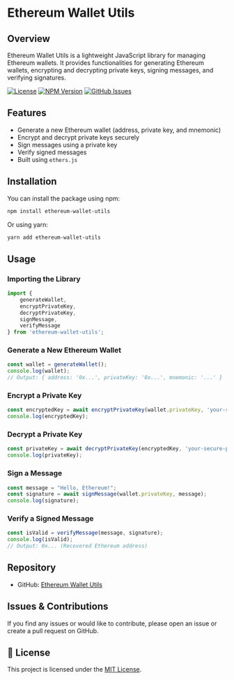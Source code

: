 # Ethereum Wallet Utils

## Overview
Ethereum Wallet Utils is a lightweight JavaScript library for managing Ethereum wallets. It provides functionalities for generating Ethereum wallets, encrypting and decrypting private keys, signing messages, and verifying signatures.

[![License](https://img.shields.io/badge/license-MIT-blue.svg)](LICENSE)
[![NPM Version](https://img.shields.io/npm/v/blockchain_utility_suite.svg)](https://www.npmjs.com/package/ethereum-wallet-utils)
[![GitHub Issues](https://img.shields.io/github/issues/Soundar6385/Ethereum-Wallet-Utils.svg)](https://github.com/Soundar6385/ethereum-wallet-utils/issues)

## Features
- Generate a new Ethereum wallet (address, private key, and mnemonic)
- Encrypt and decrypt private keys securely
- Sign messages using a private key
- Verify signed messages
- Built using `ethers.js`

## Installation

You can install the package using npm:

```sh
npm install ethereum-wallet-utils
```

Or using yarn:

```sh
yarn add ethereum-wallet-utils
```

## Usage

### Importing the Library

```javascript
import {
    generateWallet,
    encryptPrivateKey,
    decryptPrivateKey,
    signMessage,
    verifyMessage
} from 'ethereum-wallet-utils';
```

### Generate a New Ethereum Wallet

```javascript
const wallet = generateWallet();
console.log(wallet);
// Output: { address: '0x...', privateKey: '0x...', mnemonic: '...' }
```

### Encrypt a Private Key

```javascript
const encryptedKey = await encryptPrivateKey(wallet.privateKey, 'your-secure-password');
console.log(encryptedKey);
```

### Decrypt a Private Key

```javascript
const privateKey = await decryptPrivateKey(encryptedKey, 'your-secure-password');
console.log(privateKey);
```

### Sign a Message

```javascript
const message = "Hello, Ethereum!";
const signature = await signMessage(wallet.privateKey, message);
console.log(signature);
```

### Verify a Signed Message

```javascript
const isValid = verifyMessage(message, signature);
console.log(isValid);
// Output: 0x... (Recovered Ethereum address)
```

## Repository
- GitHub: [Ethereum Wallet Utils](https://github.com/Soundar6385/Ethereum-Wallet-Utils)

## Issues & Contributions
If you find any issues or would like to contribute, please open an issue or create a pull request on GitHub.


## 📄 License

This project is licensed under the [MIT License](LICENSE).

